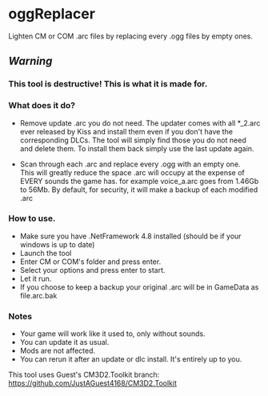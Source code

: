 # oggReplacer

Lighten CM or COM .arc files by replacing every .ogg files by empty ones.

## _Warning_
### This tool is destructive! This is what it is made for.

### What does it do?

- Remove update .arc you do not need.
The updater comes with all *_2.arc ever released by Kiss and install them even if you don't have the corresponding DLCs.
The tool will simply find those you do not need and delete them.
To install them back simply use the last update again.

- Scan through each .arc and replace every .ogg with an empty one.  
This will greatly reduce the space .arc will occupy at the expense of EVERY sounds the game has.
for example voice_a.arc goes from 1.46Gb to 56Mb.
By default, for security, it will make a backup of each modified .arc


### How to use.

- Make sure you have .NetFramework 4.8 installed (should be if your windows is up to date)
- Launch the tool
- Enter CM or COM's folder and press enter.
- Select your options and press enter to start.
- Let it run.
- If you choose to keep a backup your original .arc will be in GameData as file.arc.bak

### Notes

- Your game will work like it used to, only without sounds.
- You can update it as usual.
- Mods are not affected.
- You can rerun it after an update or dlc install. It's entirely up to you.

This tool uses Guest's CM3D2.Toolkit branch:
<https://github.com/JustAGuest4168/CM3D2.Toolkit>

